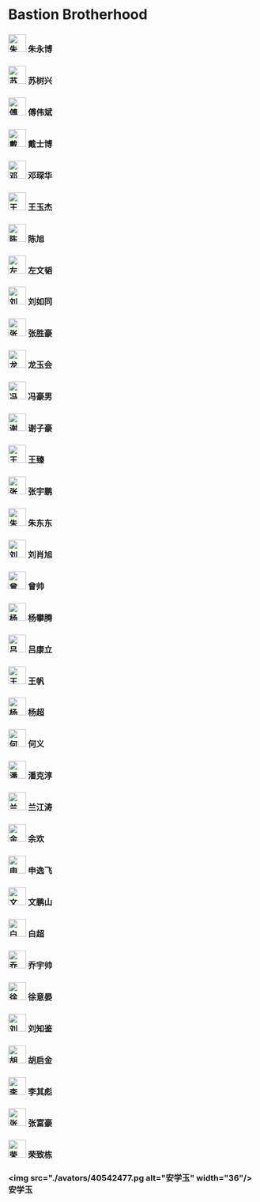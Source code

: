 # Bastion Brotherhood
### <img src="./avators/zhu.jpg" alt="朱永博" width="36"/> 朱永博 
### <img src="./avators/bc2073e35ac122203d01e82592d21220.jpg" alt="苏树兴" width="36"/> 苏树兴 
### <img src="./avators/c2b0a8274f4e4bf608cfa2e2030b720b.jpg" alt="傅伟斌" width="36"/> 傅伟斌 
### <img src="" alt="戴士博" width="36"/> 戴士博 
### <img src="./avators/50876c7f7e1a296f34cd4756b6028646.jpg" alt="邓琛华" width="36"/> 邓琛华 
### <img src="" alt="王玉杰" width="36"/> 王玉杰 
### <img src="./avators/580dd830dd041e60409dab2e74dc725f.jpg" alt="陈旭" width="36"/> 陈旭 
### <img src="./avators/d7c90a9b52e69c8b0c9a98038f706878.jpg" alt="左文韬" width="36"/> 左文韬 
### <img src="./avators/53bac77b71229e0298bc20a8c2ea1ed1.jpg" alt="刘如同 " width="36"/> 刘如同  
### <img src="./avators/9ccb785cba1af6403da4833148f06dae.jpg" alt="张胜豪 " width="36"/> 张胜豪  
### <img src="./avators/66d281c31dda8a40938afb5050ef0106.jpg" alt="龙玉会" width="36"/> 龙玉会 
### <img src="./avators/baecf560a03e3ee2a2fb7fbd9ea92a96.jpg" alt="冯豪男" width="36"/> 冯豪男 
### <img src="./avators/7926a6ee4f7b75e9f5063612cf4ed7be.jpg" alt="谢子豪" width="36"/> 谢子豪 
### <img src="./avators/4983c22a4ca9579605a75a607fc44d17.jpg" alt="王臻" width="36"/> 王臻 
### <img src="" alt="张宇鹏" width="36"/> 张宇鹏 
### <img src="./avators/e14431ba703f853c7ec6af694ab2807c.jpg" alt="朱东东" width="36"/> 朱东东 
### <img src="./avators/46652d9dadb94136449ac75bbf007c6c.jpg" alt="刘肖旭" width="36"/> 刘肖旭 
### <img src="" alt="曾帅 " width="36"/> 曾帅  
### <img src="./avators/7b85424fae30045415a6d549adb7177b.jpg" alt="杨攀腾" width="36"/> 杨攀腾 
### <img src="./avators/b69511ec152c1a425eb26f99d7e6519a.jpg" alt="吕康立" width="36"/> 吕康立 
### <img src="" alt="王帆" width="36"/> 王帆 
### <img src="" alt="杨超" width="36"/> 杨超 
### <img src="./avators/bb83dbfa1ebfc66b8ba55d2121bb8064.jpg" alt="何义" width="36"/> 何义 
### <img src="./avators/704da8824ccafacc742312b67a42dda5.jpg" alt="潘克淳" width="36"/> 潘克淳 
### <img src="./avators/bb199c16d5536ccd9b8c8153ad3a309f.jpg" alt="兰江涛" width="36"/> 兰江涛 
### <img src="./avators/d7d2d31afe064b5dcb52a43684288f3e.jpg" alt="余欢" width="36"/> 余欢 
### <img src="./avators/3bdb0509e7457433608073074dc07e7c.jpg" alt="申逸飞" width="36"/> 申逸飞 
### <img src="./avators/436342879af73869031c0f51b1eacf3f.jpg" alt="文鹏山" width="36"/> 文鹏山 
### <img src="./avators/8d42b8838543511392329ced3122633e.jpg" alt="白超" width="36"/> 白超 
### <img src="./avators/3c24048c68850d150fc82fdc7b15fdbf.jpg" alt="乔宇帅" width="36"/> 乔宇帅 
### <img src="./avators/4d1819ec6067e9d997d9ee11be226057.jpg" alt="徐意晏" width="36"/> 徐意晏 
### <img src="./avators/ecb4d29e7c6a2369283c758cfa06455f.jpg" alt="刘知鉴" width="36"/> 刘知鉴 
### <img src="./avators/b33ae6204a321c46d1fa90410873e53b.jpg" alt="胡启金" width="36"/> 胡启金 
### <img src="./avators/a4a282bd35a94d6b973a4b284df58504.jpg" alt="李其彪" width="36"/> 李其彪 
### <img src="./avators/30a805aee10c09a4719406d921d2ed95.jpg" alt="张富豪" width="36"/> 张富豪
### <img src="./avators/38f00941430b334f124d41988a20ffbe.jpg" alt="荣致栋" width="36"/> 荣致栋 
### <img src="./avators/40542477.pg alt="安学玉" width="36"/> 安学玉 
